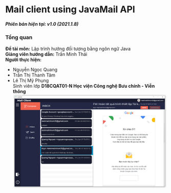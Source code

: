 # Mail client using JavaMail API
##### Phiên bản hiện tại: v1.0 (2021.1.8)
### Tổng quan
**Đề tài môn:** Lập trình hướng đối tượng bằng ngôn ngữ Java  
**Giảng viên hướng dẫn:** Trần Minh Thái  
**Người thực hiện:**
* Nguyễn Ngọc Quang  
* Trần Thị Thanh Tâm
* Lê Thị Mỹ Phụng  
Sinh viên lớp **D18CQAT01-N Học viện Công nghệ Bưu chính - Viễn thông**  
![hinhf anhr](https://github.com/nguyenngocquang700/mail-client/blob/master/Screenshot.png?raw=true)


